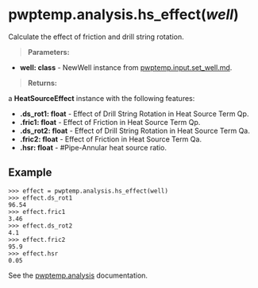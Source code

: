 # pwptemp.analysis.hs_effect(*well*) #

Calculate the effect of friction and drill string rotation.

> **Parameters:**
* **well: class** - NewWell instance from [pwptemp.input.set_well.md](https://github.com/pro-well-plan/pwptemp/blob/master/docs/pwptemp.input.set_well.md).

> **Returns:**

a **HeatSourceEffect** instance with the following features:
* **.ds_rot1: float** - Effect of Drill String Rotation in Heat Source Term Qp.
* **.fric1: float** - Effect of Friction in Heat Source Term Qp.
* **.ds_rot2: float** - Effect of Drill String Rotation in Heat Source Term Qa.
* **.fric2: float** - Effect of Friction in Heat Source Term Qa.
* **.hsr: float** - #Pipe-Annular heat source ratio.

## Example ##

```
>>> effect = pwptemp.analysis.hs_effect(well)
>>> effect.ds_rot1
96.54
>>> effect.fric1
3.46
>>> effect.ds_rot2
4.1
>>> effect.fric2
95.9
>>> effect.hsr
0.05
```

See the [pwptemp.analysis](https://github.com/pro-well-plan/pwptemp/blob/master/docs/pwptemp.analysis.md) documentation.
